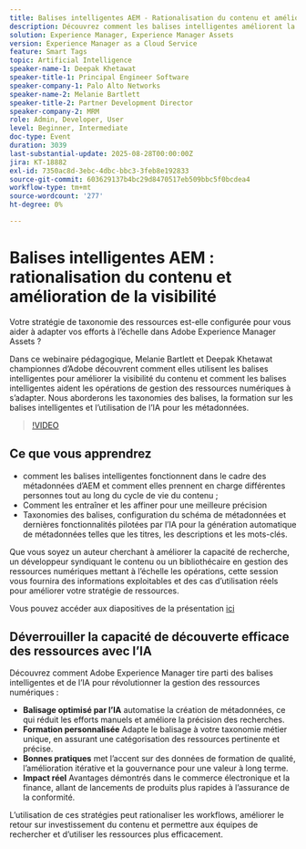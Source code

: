 ```yaml
---
title: Balises intelligentes AEM - Rationalisation du contenu et amélioration de la visibilité
description: Découvrez comment les balises intelligentes améliorent la capacité de découverte du contenu, les métadonnées et l’évolutivité de la gestion des ressources numériques grâce à des stratégies de balisage pilotées par l’IA dans ce webinaire AEM.
solution: Experience Manager, Experience Manager Assets
version: Experience Manager as a Cloud Service
feature: Smart Tags
topic: Artificial Intelligence
speaker-name-1: Deepak Khetawat
speaker-title-1: Principal Engineer Software
speaker-company-1: Palo Alto Networks
speaker-name-2: Melanie Bartlett
speaker-title-2: Partner Development Director
speaker-company-2: MRM
role: Admin, Developer, User
level: Beginner, Intermediate
doc-type: Event
duration: 3039
last-substantial-update: 2025-08-28T00:00:00Z
jira: KT-18882
exl-id: 7350ac8d-3ebc-4dbc-bbc3-3feb8e192833
source-git-commit: 603629137b4bc29d8470517eb509bbc5f0bcdea4
workflow-type: tm+mt
source-wordcount: '277'
ht-degree: 0%

---
```


# Balises intelligentes AEM : rationalisation du contenu et amélioration de la visibilité

Votre stratégie de taxonomie des ressources est-elle configurée pour vous aider à adapter vos efforts à l’échelle dans Adobe Experience Manager Assets ?

Dans ce webinaire pédagogique, Melanie Bartlett et Deepak Khetawat championnes d’Adobe découvrent comment elles utilisent les balises intelligentes pour améliorer la visibilité du contenu et comment les balises intelligentes aident les opérations de gestion des ressources numériques à s’adapter. Nous aborderons les taxonomies des balises, la formation sur les balises intelligentes et l’utilisation de l’IA pour les métadonnées.

>[!VIDEO](https://video.tv.adobe.com/v/3471511/?learn=on&enablevpops)

## Ce que vous apprendrez

* comment les balises intelligentes fonctionnent dans le cadre des métadonnées d’AEM et comment elles prennent en charge différentes personnes tout au long du cycle de vie du contenu ;
* Comment les entraîner et les affiner pour une meilleure précision
* Taxonomies des balises, configuration du schéma de métadonnées et dernières fonctionnalités pilotées par l’IA pour la génération automatique de métadonnées telles que les titres, les descriptions et les mots-clés.

Que vous soyez un auteur cherchant à améliorer la capacité de recherche, un développeur syndiquant le contenu ou un bibliothécaire en gestion des ressources numériques mettant à l’échelle les opérations, cette session vous fournira des informations exploitables et des cas d’utilisation réels pour améliorer votre stratégie de ressources.

Vous pouvez accéder aux diapositives de la présentation [ici](../../assets/experience-manager/aug2025/2025-08-28-Adobe-Smart-Tags-Champions-webinar_FINALCOPY.pdf)

## Déverrouiller la capacité de découverte efficace des ressources avec l’IA

Découvrez comment Adobe Experience Manager tire parti des balises intelligentes et de l’IA pour révolutionner la gestion des ressources numériques :

* **Balisage optimisé par l’IA** automatise la création de métadonnées, ce qui réduit les efforts manuels et améliore la précision des recherches.
* **Formation personnalisée** Adapte le balisage à votre taxonomie métier unique, en assurant une catégorisation des ressources pertinente et précise.
* **Bonnes pratiques** met l’accent sur des données de formation de qualité, l’amélioration itérative et la gouvernance pour une valeur à long terme.
* **Impact réel** Avantages démontrés dans le commerce électronique et la finance, allant de lancements de produits plus rapides à l’assurance de la conformité.

L’utilisation de ces stratégies peut rationaliser les workflows, améliorer le retour sur investissement du contenu et permettre aux équipes de rechercher et d’utiliser les ressources plus efficacement.
